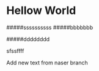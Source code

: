 # Hellow World
#####ssssssssss
#####bbbbbbb

#####dddddddd








sfssffff







Add new text from naser branch



